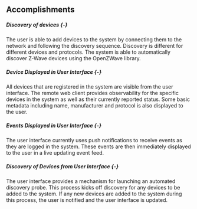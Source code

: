 ## Accomplishments


##### Discovery of devices {-}

The user is able to add devices to the system by connecting them to the network and following
the discovery sequence. Discovery is different for different devices and protocols. The system
is able to automatically discover Z-Wave devices using the OpenZWave library.

##### Device Displayed in User Interface {-}

All devices that are registered in the system are visible from the user interface. The remote
web client provides observability for the specific devices in the system as well as their
currently reported status. Some basic metadata including name, manufacturer and protocol is
also displayed to the user.

##### Events Displayed in User Interface {-}

The user interface currently uses push notifications to receive events as they are logged in
the system. These events are then immediately displayed to the user in a live updating
event feed.

##### Discovery of Devices from User Interface {-}

The user interface provides a mechanism for launching an automated discovery probe. This
process kicks off discovery for any devices to be added to the system. If any new devices are
added to the system during this process, the user is notified and the user interface is updated.


